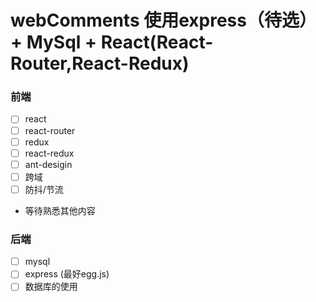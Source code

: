 # webComments 使用express（待选） + MySql + React(React-Router,React-Redux) 
### 前端
- [ ] react
- [ ] react-router
- [ ] redux
- [ ] react-redux
- [ ] ant-desigin
- [ ] 跨域
- [ ] 防抖/节流
- 等待熟悉其他内容
### 后端
- [ ] mysql
- [ ] express (最好egg.js)
- [ ] 数据库的使用
